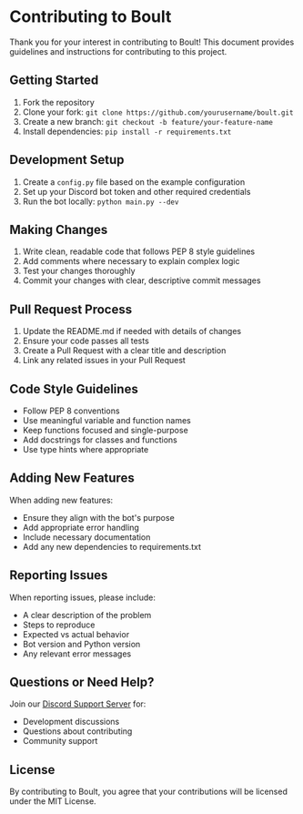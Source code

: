# Contributing to Boult

Thank you for your interest in contributing to Boult! This document provides guidelines and instructions for contributing to this project.

## Getting Started

1. Fork the repository
2. Clone your fork: `git clone https://github.com/yourusername/boult.git`
3. Create a new branch: `git checkout -b feature/your-feature-name`
4. Install dependencies: `pip install -r requirements.txt`

## Development Setup

1. Create a `config.py` file based on the example configuration
2. Set up your Discord bot token and other required credentials
3. Run the bot locally: `python main.py --dev`

## Making Changes

1. Write clean, readable code that follows PEP 8 style guidelines
2. Add comments where necessary to explain complex logic
3. Test your changes thoroughly
4. Commit your changes with clear, descriptive commit messages

## Pull Request Process

1. Update the README.md if needed with details of changes
2. Ensure your code passes all tests
3. Create a Pull Request with a clear title and description
4. Link any related issues in your Pull Request

## Code Style Guidelines

- Follow PEP 8 conventions
- Use meaningful variable and function names
- Keep functions focused and single-purpose
- Add docstrings for classes and functions
- Use type hints where appropriate

## Adding New Features

When adding new features:
- Ensure they align with the bot's purpose
- Add appropriate error handling
- Include necessary documentation
- Add any new dependencies to requirements.txt

## Reporting Issues

When reporting issues, please include:
- A clear description of the problem
- Steps to reproduce
- Expected vs actual behavior
- Bot version and Python version
- Any relevant error messages

## Questions or Need Help?

Join our [Discord Support Server](https://discord.gg/df5N3e8ZBB) for:
- Development discussions
- Questions about contributing
- Community support

## License

By contributing to Boult, you agree that your contributions will be licensed under the MIT License.
